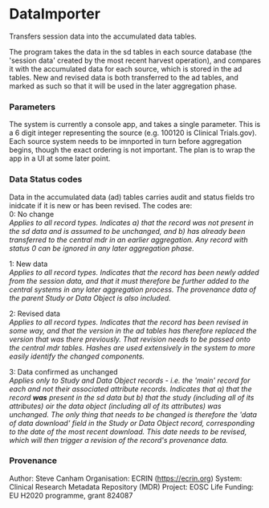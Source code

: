 # DataImporter
Transfers session data into the accumulated data tables.

The program takes the data in the sd tables in each source database (the 'session data' created by the most recent harvest operation), and compares it with the accumulated data for each source, which is stored in the ad tables. New and revised data is both transferred to the ad tables, and marked as such so that it will be used in the later aggregation phase. 

### Parameters
The system is currently a console app, and takes a single parameter. This is a 6 digit integer representing the source (e.g. 100120 is Clinical Trials.gov). Each source system needs to be imnported in turn before aggregation begins, though the exact ordering is not important. The plan is to wrap the app in a UI at some later point.

### Data Status codes
Data in the accumulated data (ad) tables carries audit and status fields tro inidcate if it is new or has been revised. The codes are:<br/>
0: No change<br/>
*Applies to all record types. Indicates a) that the record was not present in the sd data and is assumed to be unchanged, and b) has already been transferred to the central mdr in an earlier aggregation. Any record with status 0 can be ignored in any later aggregation phase.*

1: New data<br/>
*Applies to all record types. Indicates that the record has been newly added from the session data, and that it must therefore be further added to the central systems in any later aggregation process. The provenance data of the parent Study or Data Object is also included.*

2: Revised data<br/>
*Applies to all record types. Indicates that the record has been revised in some way, and that the version in the ad tables has therefore replaced the version that was there previously. That revision needs to be passed onto the central mdr tables. Hashes are used extensively in the system to more easily identify the changed components.*

3: Data confirmed as unchanged<br/>
*Applies only to Study and Data Object records - i.e. the 'main' record for each and not their associated attribute records. Indicates that a) that the record **was** present in the sd data but b) that the study (including all of its attributes) oir the data object (including all of its attributes) was unchanged. The only thing that needs to be changed is therefore the 'data of data download' field in the Study or Data Object record, corresponding to the date of the most recent download. This date needs to be revised, which will then trigger a revision of the record's provenance data.*


### Provenance
Author: Steve Canham
Organisation: ECRIN (https://ecrin.org)
System: Clinical Research Metadata Repository (MDR)
Project: EOSC Life
Funding: EU H2020 programme, grant 824087
